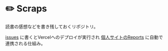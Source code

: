 # ✏️ Scraps

読書の感想などを書き残しておくリポジトリ。

[issues](https://github.com/kimromi/scraps/issues?q=is%3Aissue) に書くとVercelへのデプロイが実行され [個人サイトのReports](https://kimromi.com/reports) に自動で連携される仕組み。
